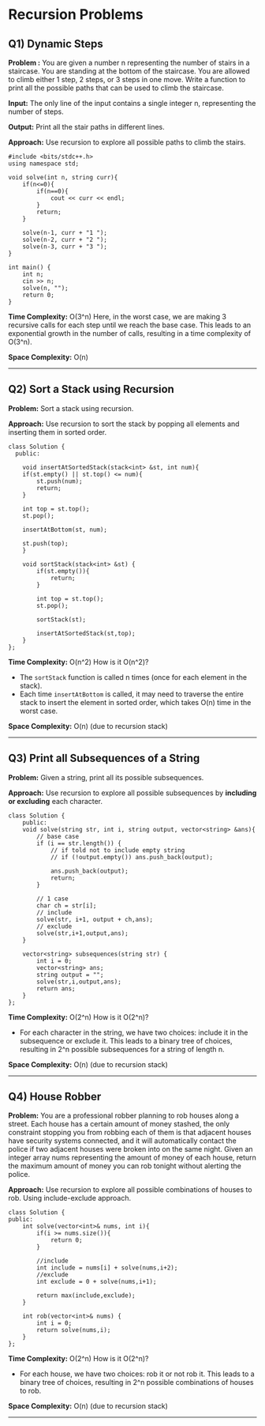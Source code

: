 # Recursion Problems

## Q1) Dynamic Steps

**Problem :** You are given a number n representing the number of stairs in a staircase. You are standing at the bottom of the staircase. You are allowed to climb either 1 step, 2 steps, or 3 steps in one move. Write a function to print all the possible paths that can be used to climb the staircase.

**Input:** The only line of the input contains a single integer n, representing the number of steps.

**Output:** Print all the stair paths in different lines.

**Approach:** Use recursion to explore all possible paths to climb the stairs.

```
#include <bits/stdc++.h>
using namespace std;

void solve(int n, string curr){
    if(n<=0){
        if(n==0){
            cout << curr << endl;
        }
        return;
    }

    solve(n-1, curr + "1 ");
    solve(n-2, curr + "2 ");
    solve(n-3, curr + "3 ");
}

int main() {
    int n;
    cin >> n;
    solve(n, "");
    return 0;
}
```

**Time Complexity:** O(3^n)
Here, in the worst case, we are making 3 recursive calls for each step until we reach the base case. This leads to an exponential growth in the number of calls, resulting in a time complexity of O(3^n).

**Space Complexity:** O(n)

---

## Q2) Sort a Stack using Recursion

**Problem:** Sort a stack using recursion.

**Approach:** Use recursion to sort the stack by popping all elements and inserting them in sorted order.

```
class Solution {
  public:

    void insertAtSortedStack(stack<int> &st, int num){
    if(st.empty() || st.top() <= num){
        st.push(num);
        return;
    }

    int top = st.top();
    st.pop();

    insertAtBottom(st, num);

    st.push(top);
    }

    void sortStack(stack<int> &st) {
        if(st.empty()){
            return;
        }

        int top = st.top();
        st.pop();

        sortStack(st);

        insertAtSortedStack(st,top);
    }
};
```

**Time Complexity:** O(n^2)
How is it O(n^2)?

- The `sortStack` function is called n times (once for each element in the stack).
- Each time `insertAtBottom` is called, it may need to traverse the entire stack to insert the element in sorted order, which takes O(n) time in the worst case.

**Space Complexity:** O(n) (due to recursion stack)

---

## Q3) Print all Subsequences of a String

**Problem:** Given a string, print all its possible subsequences.

**Approach:** Use recursion to explore all possible subsequences by **including or excluding** each character.

```
class Solution {
    public:
    void solve(string str, int i, string output, vector<string> &ans){
        // base case
        if (i == str.length()) {
            // if told not to include empty string
            // if (!output.empty()) ans.push_back(output);

            ans.push_back(output);
            return;
        }

        // 1 case
        char ch = str[i];
        // include
        solve(str, i+1, output + ch,ans);
        // exclude
        solve(str,i+1,output,ans);
    }

    vector<string> subsequences(string str) {
        int i = 0;
        vector<string> ans;
        string output = "";
        solve(str,i,output,ans);
        return ans;
    }
};
```

**Time Complexity:** O(2^n)
How is it O(2^n)?
- For each character in the string, we have two choices: include it in the subsequence or exclude it. This leads to a binary tree of choices, resulting in 2^n possible subsequences for a string of length n.

**Space Complexity:** O(n) (due to recursion stack)

---

## Q4) House Robber

**Problem:** You are a professional robber planning to rob houses along a street. Each house has a certain amount of money stashed, the only constraint stopping you from robbing each of them is that adjacent houses have security systems connected, and it will automatically contact the police if two adjacent houses were broken into on the same night. Given an integer array nums representing the amount of money of each house, return the maximum amount of money you can rob tonight without alerting the police.

**Approach:** Use recursion to explore all possible combinations of houses to rob.
Using include-exclude approach.

```
class Solution {
public:
    int solve(vector<int>& nums, int i){
        if(i >= nums.size()){
            return 0;
        }

        //include
        int include = nums[i] + solve(nums,i+2);
        //exclude
        int exclude = 0 + solve(nums,i+1);

        return max(include,exclude);
    }

    int rob(vector<int>& nums) {
        int i = 0;
        return solve(nums,i);
    }
}; 
```

**Time Complexity:** O(2^n)
How is it O(2^n)?

- For each house, we have two choices: rob it or not rob it. This leads to a binary tree of choices, resulting in 2^n possible combinations of houses to rob.

**Space Complexity:** O(n) (due to recursion stack)

---